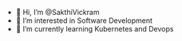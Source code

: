 - 👋 Hi, I’m @SakthiVickram
- 👀 I’m interested in Software Development
- 🌱 I’m currently learning Kubernetes and Devops

<!---
SakthiVickram/SakthiVickram is a ✨ special ✨ repository because its `README.md` (this file) appears on your GitHub profile.
You can click the Preview link to take a look at your changes.
--->
